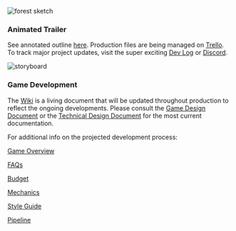 ![forest sketch](https://github.com/jcongerkallas1/Brefhamer/blob/master/Images/forest_scene_final_small.jpg)
### Animated Trailer
See annotated outline [here](https://github.com/jcongerkallas1/Folkvangr/blob/master/Trailer%20Outline.md).  Production files are being managed on [Trello](https://trello.com/b/b2Wf4KYK/folkvangr).  To track major project updates, visit the super exciting [Dev Log](https://github.com/jcongerkallas1/Folkvangr/blob/master/Dev%20Log.md) or [Discord](https://discordapp.com/channels/326900944862314506).

![storyboard](https://github.com/jcongerkallas1/Brefhamer/blob/master/Images/forest_scene_pencil_sketch.jpg)
### Game Development
The [Wiki](https://github.com/jcongerkallas1/Folkvangr/wiki) is a living document that will be updated throughout production to reflect the ongoing developments.  Please consult the [Game Design Document](https://docs.google.com/document/d/14NL6Ybq0--aWO0dLyGVvOm7W_1fBtnR-dtbBz1jaMoc/edit?usp=sharing) or the 
[Technical Design Document](https://docs.google.com/document/d/1n6o248Ov8BbkKBqlKvzQ165Qs1Pdf8bHazBc3eWPJqU/edit?usp=sharing)
 for the most current documentation.

For additional info on the projected development process:

[Game Overview](https://github.com/jcongerkallas1/Folkvangr/blob/master/Pipeline/Game%20Overview.md)

[FAQs](https://github.com/jcongerkallas1/Folkvangr/blob/master/Pipeline/FAQs.md)  

[Budget](https://github.com/jcongerkallas1/Folkvangr/blob/master/Budget/Budget%20Readme.md)

[Mechanics](https://github.com/jcongerkallas1/Folkvangr/blob/master/Pipeline/Game%20Mechanics.md)

[Style Guide](https://github.com/jcongerkallas1/Folkvangr/blob/master/Pipeline/Style%20Guide.md)

[Pipeline](https://github.com/jcongerkallas1/Folkvangr/blob/master/Pipeline/Pipeline%20Overview.md)


 


